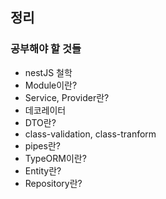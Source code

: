 ## 정리

### 공부해야 할 것들

- nestJS 철학
- Module이란?
- Service, Provider란?
- 데코레이터
- DTO란?
- class-validation, class-tranform
- pipes란?
- TypeORM이란?
- Entity란?
- Repository란?
